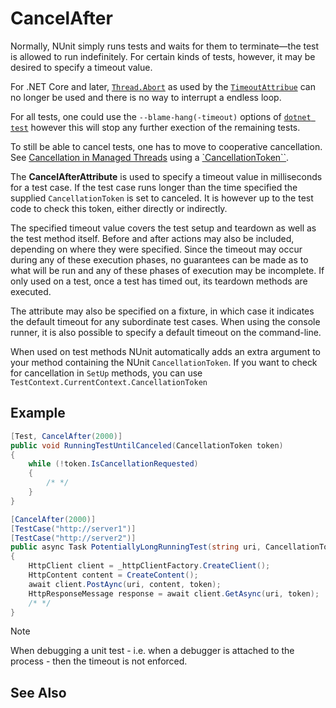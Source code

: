 # CancelAfter

Normally, NUnit simply runs tests and waits for them to terminate—the test is allowed to run indefinitely. For certain kinds of tests, however, it may be desired to specify a timeout value.

For .NET Core and later, [`Thread.Abort`](https://learn.microsoft.com/en-us/dotnet/api/system.threading.thread.abort?view=net-7.0) as used by the [`TimeoutAttribue`](./timeout.md) can no longer be used and there is no way to interrupt a endless loop.

For all tests, one could use the `--blame-hang(-timeout)`  options of [`dotnet test`](https://learn.microsoft.com/en-us/dotnet/core/tools/dotnet-test#options)
however this will stop any further exection of the remaining tests.

To still be able to cancel tests, one has to move to cooperative cancellation. See [Cancellation in Managed Threads](https://learn.microsoft.com/en-us/dotnet/standard/threading/cancellation-in-managed-threads) using a [`CancellationToken``](https://learn.microsoft.com/en-us/dotnet/api/system.threading.cancellationtoken?view=net-7.0).

The **CancelAfterAttribute** is used to specify a timeout value in milliseconds for a test case.
If the test case runs longer than the time specified the supplied `CancellationToken` is set to canceled.
It is however up to the test code to check this token, either directly or indirectly.

The specified timeout value covers the test setup and teardown as well as the test method itself. Before and after actions may also be included, depending on where they were specified. Since the timeout may occur during any of these execution phases, no guarantees can be made as to what will be run and any of these phases of execution may be incomplete. If only used on a test, once a test has timed out, its teardown methods are executed.

The attribute may also be specified on a fixture, in which
case it indicates the default timeout for any subordinate test cases. When using the console runner, it is also possible to specify a default timeout on the command-line.

When used on test methods NUnit automatically adds an extra argument to your method containing the NUnit `CancellationToken`.
If you want to check for cancellation in `SetUp` methods, you can use `TestContext.CurrentContext.CancellationToken`

## Example

```csharp
[Test, CancelAfter(2000)]
public void RunningTestUntilCanceled(CancellationToken token)
{
    while (!token.IsCancellationRequested)
    {
        /* */
    }
}

[CancelAfter(2000)]
[TestCase("http://server1")]
[TestCase("http://server2")]
public async Task PotentiallyLongRunningTest(string uri, CancellationToken token)
{
    HttpClient client = _httpClientFactory.CreateClient();
    HttpContent content = CreateContent();
    await client.PostAync(uri, content, token);
    HttpResponseMessage response = await client.GetAsync(uri, token);
    /* */
}
```

> [!NOTE]
> When debugging a unit test - i.e. when a debugger is attached to the process - then the timeout is not enforced.

## See Also
